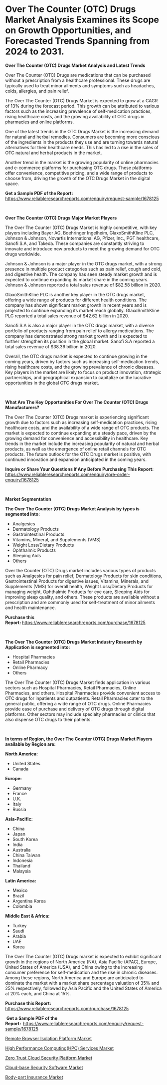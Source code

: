 <p><h1>Over The Counter (OTC) Drugs Market Analysis Examines its Scope on Growth Opportunities, and Forecasted Trends Spanning from 2024 to 2031.</h1></p><p><strong>Over The Counter (OTC) Drugs Market Analysis and Latest Trends</strong></p>
<p><p>Over The Counter (OTC) Drugs are medications that can be purchased without a prescription from a healthcare professional. These drugs are typically used to treat minor ailments and symptoms such as headaches, colds, allergies, and pain relief.</p><p>The Over The Counter (OTC) Drugs Market is expected to grow at a CAGR of 13% during the forecast period. This growth can be attributed to various factors such as the increasing prevalence of self-medication practices, rising healthcare costs, and the growing availability of OTC drugs in pharmacies and online platforms.</p><p>One of the latest trends in the OTC Drugs Market is the increasing demand for natural and herbal remedies. Consumers are becoming more conscious of the ingredients in the products they use and are turning towards natural alternatives for their healthcare needs. This has led to a rise in the sales of OTC natural and herbal products in the market.</p><p>Another trend in the market is the growing popularity of online pharmacies and e-commerce platforms for purchasing OTC drugs. These platforms offer convenience, competitive pricing, and a wide range of products to choose from, driving the growth of the OTC Drugs Market in the digital space.</p></p>
<p><strong>Get a Sample PDF of the Report:&nbsp;</strong> <a href="https://www.reliableresearchreports.com/enquiry/request-sample/1678125">https://www.reliableresearchreports.com/enquiry/request-sample/1678125</a></p>
<p>&nbsp;</p>
<p><strong>Over The Counter (OTC) Drugs Major Market Players</strong></p>
<p><p>The Over The Counter (OTC) Drugs Market is highly competitive, with key players including Bayer AG, Boehringer Ingelheim, GlaxoSmithKline PLC, Johnson & Johnson, Novartis International AG, Pfizer, Inc., PGT healthcare, Sanofi S.A, and Takeda. These companies are constantly striving to innovate and introduce new products to meet the growing demand for OTC drugs worldwide.</p><p>Johnson & Johnson is a major player in the OTC drugs market, with a strong presence in multiple product categories such as pain relief, cough and cold, and digestive health. The company has seen steady market growth and is expected to continue expanding its market share in the coming years. Johnson & Johnson reported a total sales revenue of $82.58 billion in 2020.</p><p>GlaxoSmithKline PLC is another key player in the OTC drugs market, offering a wide range of products for different health conditions. The company has shown significant market growth in recent years and is projected to continue expanding its market reach globally. GlaxoSmithKline PLC reported a total sales revenue of $42.62 billion in 2020.</p><p>Sanofi S.A is also a major player in the OTC drugs market, with a diverse portfolio of products ranging from pain relief to allergy medications. The company has demonstrated strong market growth and is expected to further strengthen its position in the global market. Sanofi S.A reported a total sales revenue of $38.36 billion in 2020.</p><p>Overall, the OTC drugs market is expected to continue growing in the coming years, driven by factors such as increasing self-medication trends, rising healthcare costs, and the growing prevalence of chronic diseases. Key players in the market are likely to focus on product innovation, strategic partnerships, and geographical expansion to capitalize on the lucrative opportunities in the global OTC drugs market.</p></p>
<p>&nbsp;</p>
<p><strong>What Are The Key Opportunities For Over The Counter (OTC) Drugs Manufacturers?</strong></p>
<p><p>The Over The Counter (OTC) Drugs market is experiencing significant growth due to factors such as increasing self-medication practices, rising healthcare costs, and the availability of a wide range of OTC products. The market is expected to continue expanding at a steady pace, driven by the growing demand for convenience and accessibility in healthcare. Key trends in the market include the increasing popularity of natural and herbal products, as well as the emergence of online retail channels for OTC products. The future outlook for the OTC Drugs market is positive, with continued innovation and expansion anticipated in the coming years.</p></p>
<p><strong>Inquire or Share Your Questions If Any Before Purchasing This Report:</strong> <a href="https://www.reliableresearchreports.com/enquiry/pre-order-enquiry/1678125">https://www.reliableresearchreports.com/enquiry/pre-order-enquiry/1678125</a></p>
<p>&nbsp;</p>
<p><strong>Market Segmentation</strong></p>
<p><strong>The Over The Counter (OTC) Drugs Market Analysis by types is segmented into:</strong></p>
<p><ul><li>Analgesics</li><li>Dermatology Products</li><li>Gastrointestinal Products</li><li>Vitamins, Mineral, and Supplements (VMS)</li><li>Weight Loss/Dietary Products</li><li>Ophthalmic Products</li><li>Sleeping Aids</li><li>Others</li></ul></p>
<p><p>Over the Counter (OTC) Drugs market includes various types of products such as Analgesics for pain relief, Dermatology Products for skin conditions, Gastrointestinal Products for digestive issues, Vitamins, Minerals, and Supplements (VMS) for overall health, Weight Loss/Dietary Products for managing weight, Ophthalmic Products for eye care, Sleeping Aids for improving sleep quality, and others. These products are available without a prescription and are commonly used for self-treatment of minor ailments and health maintenance.</p></p>
<p><strong>Purchase this Report:&nbsp;</strong><a href="https://www.reliableresearchreports.com/purchase/1678125">https://www.reliableresearchreports.com/purchase/1678125</a></p>
<p>&nbsp;</p>
<p><strong>The Over The Counter (OTC) Drugs Market Industry Research by Application is segmented into:</strong></p>
<p><ul><li>Hospital Pharmacies</li><li>Retail Pharmacies</li><li>Online Pharmacy</li><li>Others</li></ul></p>
<p><p>The Over The Counter (OTC) Drugs Market finds application in various sectors such as Hospital Pharmacies, Retail Pharmacies, Online Pharmacies, and others. Hospital Pharmacies provide convenient access to OTC drugs for inpatients and outpatients. Retail Pharmacies cater to the general public, offering a wide range of OTC drugs. Online Pharmacies provide ease of purchase and delivery of OTC drugs through digital platforms. Other sectors may include specialty pharmacies or clinics that also dispense OTC drugs to their patients.</p></p>
<p>&nbsp;</p>
<p><strong>In terms of Region, the Over The Counter (OTC) Drugs Market Players available by Region are:</strong></p>
<p>
    <p> <strong> North America: </strong>
        <ul>
            <li>United States</li>
            <li>Canada</li>
        </ul>
        </p> 
    <p> <strong> Europe: </strong>
        <ul>
            <li>Germany</li>
            <li>France</li>
            <li>U.K.</li>
            <li>Italy</li>
            <li>Russia</li>
        </ul>
        </p> 
    <p> <strong> Asia-Pacific: </strong>
        <ul>
            <li>China</li>
            <li>Japan</li>
            <li>South Korea</li>
            <li>India</li>
            <li>Australia</li>
            <li>China Taiwan</li>
            <li>Indonesia</li>
            <li>Thailand</li>
            <li>Malaysia</li>
        </ul>
        </p> 
    <p> <strong> Latin America: </strong>
        <ul>
            <li>Mexico</li>
            <li>Brazil</li>
            <li>Argentina Korea</li>
            <li>Colombia</li>
        </ul>
        </p> 
    <p> <strong> Middle East & Africa: </strong>
        <ul>
            <li>Turkey</li>
            <li>Saudi</li>
            <li>Arabia</li>
            <li>UAE</li>
            <li>Korea</li>
        </ul>
    </p>
    </p>
<p><p>The Over The Counter (OTC) Drugs market is expected to exhibit significant growth in the regions of North America (NA), Asia Pacific (APAC), Europe, United States of America (USA), and China owing to the increasing consumer preference for self-medication and the rise in chronic diseases. Among these regions, North America and Europe are anticipated to dominate the market with a market share percentage valuation of 35% and 25% respectively, followed by Asia Pacific and the United States of America at 20% each, and China at 15%.</p></p>
<p><strong>Purchase this Report: </strong><a href="https://www.reliableresearchreports.com/purchase/1678125">https://www.reliableresearchreports.com/purchase/1678125</a></p>
<p>&nbsp;<strong>Get a Sample PDF of the Report:&nbsp;&nbsp;</strong><a href="https://www.reliableresearchreports.com/enquiry/request-sample/1678125">https://www.reliableresearchreports.com/enquiry/request-sample/1678125</a></p>
<p><strong></strong></p>
<p><p><a href="https://medium.com/@carolynblack669/remote-browser-isolation-platform-market-size-reveals-the-best-marketing-channels-in-global-8deee825c808">Remote Browser Isolation Platform Market</a></p><p><a href="https://medium.com/@ashlylowe4544/high-performance-computing-hpc-services-market-furnishes-information-on-market-share-market-4f2c5e5b2218">High Performance Computing(HPC) Services Market</a></p><p><a href="https://medium.com/@carolynblack669/zero-trust-cloud-security-platform-market-insights-into-market-cagr-market-trends-and-growth-daef3b7da38e">Zero Trust Cloud Security Platform Market</a></p><p><a href="https://medium.com/@carolynblack669/cloud-base-security-software-market-size-cagr-trends-2024-2030-f4106e4085c6">Cloud-base Security Software Market</a></p><p><a href="https://medium.com/@ashlylowe4544/body-part-insurance-market-exploring-market-share-market-trends-and-future-growth-66f6e5d5cde7">Body-part Insurance Market</a></p></p>